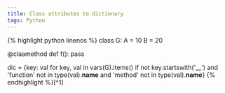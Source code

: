 ```yaml
---
title: Class attributes to dictionary
tags: Python
---
```


<!--more-->

{% highlight python linenos %}
class G:
  A = 10
  B = 20
  
  @claamethod
  def f():
    pass
  

dic = {key: val for key, val in vars(G).items()
  if not key.startswith('__') and 'function' not in type(val).__name__ and 'method' not in type(val).__name__}
{% endhighlight %}[^1]
